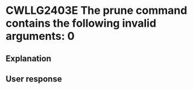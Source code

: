 # CWLLG2403E The prune command contains the following invalid arguments: 0

## Explanation

## User response